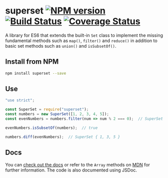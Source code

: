# superset [![NPM version][npm-image]][npm-url] [![Build Status][gha-image]][gha-url] [![Coverage Status][coveralls-image]][coveralls-url]

A library for ES6 that extends the built-in `Set` class to implement the missing fundamental methods such as `map()`,
`filter()` and `reduce()` in addition to basic set methods such as `union()` and `isSubsetOf()`.

## Install from NPM

```sh
npm install superset --save
```

## Use

```js
"use strict";

const SuperSet = require("superset");
const numbers = new SuperSet([1, 2, 3, 4, 5]);
const evenNumbers = numbers.filter(num => num % 2 === 0);  // SuperSet { 2, 4 }

evenNumbers.isSubsetOf(numbers);  // true

numbers.diff(evenNumbers);  // SuperSet { 1, 3, 5 }
```

## Docs

You can [check out the docs](https://superset.readthedocs.org/en/latest/) or refer to the `Array` methods on
[MDN](https://developer.mozilla.org) for further information. The code is also documented using JSDoc.

[npm-image]: https://img.shields.io/npm/v/superset.svg?style=flat-square
[npm-url]: https://www.npmjs.com/package/superset
[gha-image]: https://github.com/BYK/superset/workflows/Build%20/%20Test%20/%20Artifacts/badge.svg
[gha-url]: https://github.com/BYK/superset/actions?query=workflow%3A%22Build+%2F+Test+%2F+Artifacts%22
[coveralls-image]: https://img.shields.io/coveralls/BYK/superset/master.svg?style=flat-square
[coveralls-url]: https://coveralls.io/r/BYK/superset?branch=master
